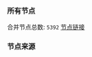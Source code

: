 ### 所有节点
合并节点总数: `5392`
[节点链接](https://github.com/rzhy1/33/raw/master/sub/sub_merge_base64.txt)

### 节点来源
